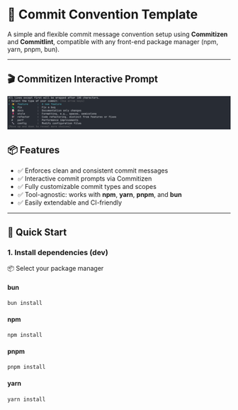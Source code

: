 # 📝 Commit Convention Template

A simple and flexible commit message convention setup using **Commitizen** and **Commitlint**, compatible with any front-end package manager (npm, yarn, pnpm, bun).

---

## 🎬 Commitizen Interactive Prompt

![commitizen](screenshot/commit.png)

## 📦 Features

- ✅ Enforces clean and consistent commit messages
- ✅ Interactive commit prompts via Commitizen
- ✅ Fully customizable commit types and scopes
- ✅ Tool-agnostic: works with **npm**, **yarn**, **pnpm**, and **bun**
- ✅ Easily extendable and CI-friendly

---

## 🚀 Quick Start

### 1. Install dependencies (dev)

📦 Select your package manager

#### bun

```bash
bun install
```

#### npm

```bash
npm install
```

#### pnpm

```bash
pnpm install
```

#### yarn

```bash
yarn install
```

